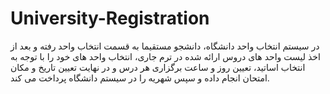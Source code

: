 # University-Registration
در سيستم انتخاب واحد دانشگاه، دانشجو مستقيما به قسمت انتخاب واحد رفته و بعد از اخذ ليست واحد های دروس ارائه شده در ترم جاری، انتخاب واحد های خود را با توجه به انتخاب اساتيد، تعيين روز و ساعت برگزاری هر درس و در نهايت تعيين تاريخ و مکان امتحان انجام داده و سپس شهريه را در سيستم دانشگاه پرداخت می کند.
